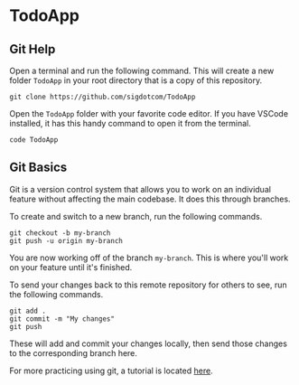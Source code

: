 # TodoApp

## Git Help

Open a terminal and run the following command. This will create a new folder `TodoApp` in your root directory that is a copy of this repository.

```
git clone https://github.com/sigdotcom/TodoApp
```

Open the `TodoApp` folder with your favorite code editor. If you have VSCode installed, it has this handy command to open it from the terminal.

```
code TodoApp
```

## Git Basics

Git is a version control system that allows you to work on an individual feature without affecting the main codebase. It does this through branches.

To create and switch to a new branch, run the following commands.

```
git checkout -b my-branch
git push -u origin my-branch
```

You are now working off of the branch `my-branch`. This is where you'll work on your feature until it's finished.

To send your changes back to this remote repository for others to see, run the following commands.

```
git add .
git commit -m "My changes"
git push
```

These will add and commit your changes locally, then send those changes to the corresponding branch here.

For more practicing using git, a tutorial is located [here](https://learngitbranching.js.org/?locale=en_US).
